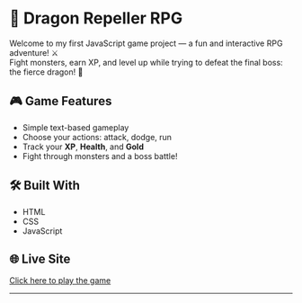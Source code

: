 # 🐉 Dragon Repeller RPG

Welcome to my first JavaScript game project — a fun and interactive RPG adventure! ⚔️  
Fight monsters, earn XP, and level up while trying to defeat the final boss: the fierce dragon! 🐲

## 🎮 Game Features

- Simple text-based gameplay
- Choose your actions: attack, dodge, run
- Track your **XP**, **Health**, and **Gold**
- Fight through monsters and a boss battle!

## 🛠️ Built With

- HTML  
- CSS  
- JavaScript  

## 🌐 Live Site
[Click here to play the game](https://rid-28.github.io/DragonRepeller-RPG/)

---
